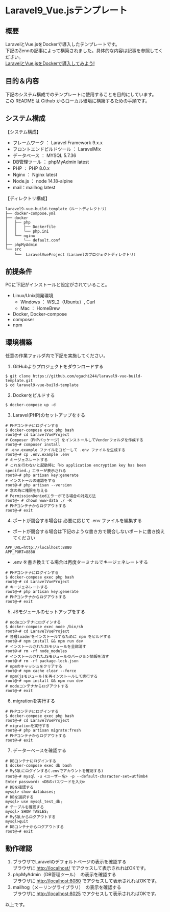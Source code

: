 # Laravel9_Vue.jsテンプレート

## 概要
LaravelとVue.jsをDockerで導入したテンプレートです。  
下記のZennの記事によって構築されました。具体的な内容は記事を参照してください。   
[LaravelとVue.jsをDockerで導入してみよう!](https://zenn.dev/eguchi244_dev/articles/laravel-vue-docker-introduction-20230828)

## 目的＆内容
下記のシステム構成でのテンプレートに使用することを目的にしています。    
この README は Github からローカル環境に構築するための手順です。

## システム構成
【システム構成】
* フレームワーク ： Laravel Framework 9.x.x
* フロントエンドビルドツール ： LaravelMix
* データベース ： MYSQL 5.7.36
* DB管理ツール ： phpMyAdmin latest
* PHP ： PHP 8.0.x
* Nginx ： Nginx latest
* Node.js ： node 14.18-alpine
* mail：mailhog latest

【ディレクトリ構成】
```
laravel9-vue-build-template（ルートディレクトリ）
├── docker-compose.yml
├── docker 
│   ├── php 
│   │   ├── Dockerfile 
│   │   └── php.ini 
│   └── nginx 
│       └── default.conf 
├── phpMyAdmin
└── src 
    └──  LaravelVueProject（Laravelのプロジェクトディレクトリ）
```

## 前提条件
PCに下記がインストールと設定がされていること。

* Linux/Unix開発環境
   * Windows ： WSL2（Ubuntu）, Curl
   * Mac ： HomeBrew
* Docker, Docker-compose
* composer
* npm 

## 環境構築
任意の作業フォルダ内で下記を実施してください。

1. GitHubよりプロジェクトをダウンロードする
```
$ git clone https://github.com/eguchi244/laravel9-vue-build-template.git
$ cd laravel9-vue-build-template
```
2. Dockerをビルドする
```
$ docker-compose up -d
```
3. Laravel(PHP)のセットアップをする
```
# PHPコンテナにログインする
$ docker-compose exec php bash
root@~# cd LaravelVueProject
# Composer（PHPパッケージ）をインストールしてVenderフォルダを作成する
root@~# composer install
# .env.example ファイルをコピーして .env ファイルを生成する
root@~# cp .env.example .env
# キージェネレートする
# これを行わないと起動時に「No application encryption key has been specified.」エラーが表示される
root@~# php artisan key:generate
# インストールの確認をする
root@~# php artisan --version
# 念の為に権限を与える
# PermissionDeniedエラーがでる場合の対処方法
root@~ # chown www-data ./ -R
# PHPコンテナからログアウトする
root@~# exit
```
4. ポートが競合する場合は 必要に応じて .env ファイルを編集する
- ポートが競合する場合は下記のような書き方で競合しないポートに書き換えてください
```
APP_URL=http://localhost:8880
APP_PORT=8880
```
- .env を書き換えてる場合は再度ターミナルでキージェネレートする
```
# PHPコンテナにログインする
$ docker-compose exec php bash
root@~# cd LaravelVueProject
# キージェネレートする
root@~# php artisan key:generate
# PHPコンテナからログアウトする
root@~# exit
```
5. JSモジュールのセットアップをする
```
# nodeコンテナにログインする
$ docker-compose exec node /bin/sh
root@~# cd LaravelVueProject
# 各種loaderをインストールするために npm をビルドする
root@~# npm install && npm run dev
# インストールされたJSモジュールを全部消す
root@~# rm -rf node_modules
# インストールされたJSモジュールのバージョン情報を消す
root@~# rm -rf package-lock.json
# npmのキャッシュをクリアする
root@~# npm cache clear --force
# npm(jsモジュール)を再インストールして実行する
root@~# npm install && npm run dev
# nodeコンテナからログアウトする
root@~# exit
```

6. migrationを実行する
```
# PHPコンテナにログインする
$ docker-compose exec php bash
root@~# cd LaravelVueProject
# migrationを実行する
root@~# php artisan migrate:fresh
# PHPコンテナからログアウトする
root@~# exit
```
7. データーベースを確認する
```
# DBコンテナにログインする
$ docker-compose exec db bash
# MySQLにログインする(.envでアカウントを確認する)
root@~# mysql -u <ユーザー名> -p --default-character-set=utf8mb4
Enter password: <DBのパスワードを入力> 
# DBを確認する
mysql> show databases;
# DBを選択する
mysql> use mysql_test_db;
# テーブルを確認する
mysql> SHOW TABLES;
# MySQLからログアウトする
mysql>quit
# DBコンテナからログアウトする
root@~# exit
```

## 動作確認
1. ブラウザでLaravelのデフォルトページの表示を確認する  
ブラウザに [http://localhost/](http://localhost/) でアクセスして表示されればOKです。
2. phpMyAdmin（DB管理ツール）　の表示を確認する  
ブラウザに [http://localhost:8080](http://localhost:8080) でアクセスして表示されればOKです。
3. mailhog（メーリングライブラリ）　の表示を確認する  
ブラウザに [http://localhost:8025](http://localhost:8025) でアクセスして表示されればOKです。

以上です。